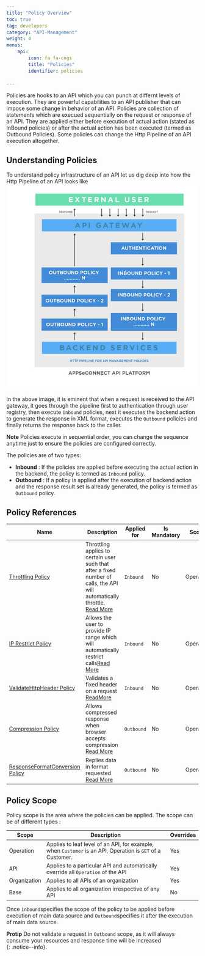 ```yaml
---
title: "Policy Overview"
toc: true
tag: developers
category: "API-Management"
weight: 4
menus: 
    api:
        icon: fa fa-cogs
        title: "Policies" 
        identifier: policies 

---
```


Policies are hooks to an API which you can punch at differnt levels of execution. They are powerful capabilities to an API publisher
that can impose some change in behavior of an API. Policies are collection of statements which are execued sequentially
on the request or response of an API. They are applied either before execution of actual action (stated as InBound policies) or 
after the actual action has been executed (termed as Outbound Policies). Some policies can change the Http Pipeline of an API execution 
altogether. 

## Understanding Policies

To understand policy infrastructure of an API let us dig deep into how the Http Pipeline of an API looks like
![Api Policy Pipeline](/staticfiles/api-management/media/api-policy-pipeline.png)

In the above image, it is eminent that when a request is received to the API gateway, it goes through the pipeline 
first to authentication through user registry, then execute `Inbound` policies, next it executes the backend action 
to generate the response in XML format, executes the `Outbound` policies and finally returns the response 
back to the caller. 

**Note** Policies execute in sequential order, you can change the sequence anytime just to ensure the 
policies are configured correctly. 

The policies are of two types: 

- **Inbound** : If the policies are applied before executing the actual action in the backend, the policy is termed as `Inbound` policy.
- **Outbound** : If a policy is applied after the execution of backend action and the response result set is already generated, the policy is termed as `Outbound` policy.

## Policy References

|Name|Description|Applied for|Is Mandatory|Scope|
|-----|----------|---|---|---|
|[Throttling Policy](/api-management/quota-per-user-key/)|Throttling applies to certain user such that after a fixed number of calls, the API will automatically throttle. [Read More](/api-management/quota-per-user-key/)|`Inbound`|No|Operation|
|[IP Restrict Policy](/api-management/ip-restrict/)|Allows the user to provide IP range which will automatically restrict calls[Read More](/api-management/ip-restrict/)|`Inbound`|No|Operation|
|[ValidateHttpHeader Policy](/api-management/validate-http-header/)|Validates a fixed header on a request [ReadMore](/api-management/validate-http-header/)|`Inbound`|No|Operation|
|[Compression Policy](/api-management/compression-apply/)|Allows compressed response when browser accepts compression [Read More](/api-management/compression-apply/)|`Outbound`|No|Operation|
|[ResponseFormatConversion Policy](/api-management/response-content-format-Copy/)|Replies data in format requested [Read More](/api-management/response-content-format-Copy/)|`Outbound`|No|Operation|

## Policy Scope

Policy scope is the area where the policies can be applied. The scope can be of different types : 

|Scope|Description|Overrides|
|-----|----------|---|
|Operation|Applies to leaf level of an API, for example, when `Customer` is an API, Operation is `GET` of a Customer.|Yes|
|API|Applies to a particular API and automatically override all `Operation` of the API|Yes|
|Organization|Applies to all APIs of an organization|Yes|
|Base|Applies to all organization irrespective of any API|No|

Once `Inbound`specifies the scope of the policy to be applied before execution of main data source and `Outbound`specifies it after the execution of main data source. 

**Protip** Do not validate a request in `Outbound` scope, as it will always consume your resources and response time will be increased  
{: .notice--info}.